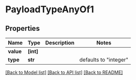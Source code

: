 # PayloadTypeAnyOf1

## Properties
Name | Type | Description | Notes
------------ | ------------- | ------------- | -------------
**value** | **[int]** |  | 
**type** | **str** |  | defaults to "integer"

[[Back to Model list]](../README.md#documentation-for-models) [[Back to API list]](../README.md#documentation-for-api-endpoints) [[Back to README]](../README.md)


